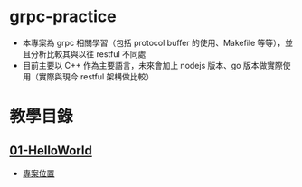 # grpc-practice
- 本專案為 grpc 相關學習（包括 protocol buffer 的使用、Makefile 等等），並且分析比較其與以往 restful 不同處
- 目前主要以 C++ 作為主要語言，未來會加上 nodejs 版本、go 版本做實際使用（實際與現今 restful 架構做比較）

# 教學目錄

## [01-HelloWorld](https://kevinbird61.github.io/grpc-practice/01-HelloWorld/)
- [專案位置](https://github.com/kevinbird61/grpc-practice/tree/master/01-HelloWorld)
